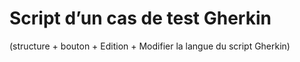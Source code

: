 # Script d’un cas de test Gherkin 

(structure + bouton + Edition + Modifier la langue du script Gherkin)
<!--stackedit_data:
eyJoaXN0b3J5IjpbMTIyNzQ1NTA0OF19
-->
